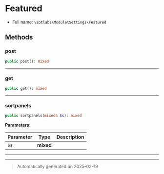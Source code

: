 
# Featured





* Full name: `\Zotlabs\Module\Settings\Featured`




## Methods


### post



```php
public post(): mixed
```












***

### get



```php
public get(): mixed
```












***

### sortpanels



```php
public sortpanels(mixed& $s): mixed
```








**Parameters:**

| Parameter | Type | Description |
|-----------|------|-------------|
| `$s` | **mixed** |  |





***


***
> Automatically generated on 2025-03-19
